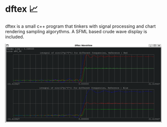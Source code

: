 # dftex 📈
dftex is a small c++ program that tinkers with signal processing and chart rendering sampling algorythms. A SFML based crude wave display is included.

![dftex demo image](https://raw.githubusercontent.com/Florent-Barthelemy/dftex/main/docs/img/waveView_demo1.png)